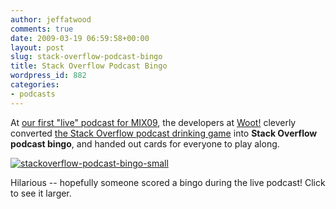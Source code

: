 ```yaml
---
author: jeffatwood
comments: true
date: 2009-03-19 06:59:58+00:00
layout: post
slug: stack-overflow-podcast-bingo
title: Stack Overflow Podcast Bingo
wordpress_id: 882
categories:
- podcasts
---
```



At [our first "live" podcast for MIX09](http://blog.stackoverflow.com/2009/03/jeff-and-joel-at-mix-09-live-podcast/), the developers at [Woot!](http://www.woot.com/) cleverly converted [the Stack Overflow podcast drinking game](http://stackoverflow.com/questions/309517/when-to-drink-when-listening-to-stack-overflow) into **Stack Overflow podcast bingo**, and handed out cards for everyone to play along.



[![stackoverflow-podcast-bingo-small](http://blog.stackoverflow.com/wp-content/uploads/stackoverflow-podcast-bingo-small.png)](http://blog.stackoverflow.com/wp-content/uploads/stackoverflow-podcast-bingo-large.png)



Hilarious -- hopefully someone scored a bingo during the live podcast! Click to see it larger.

